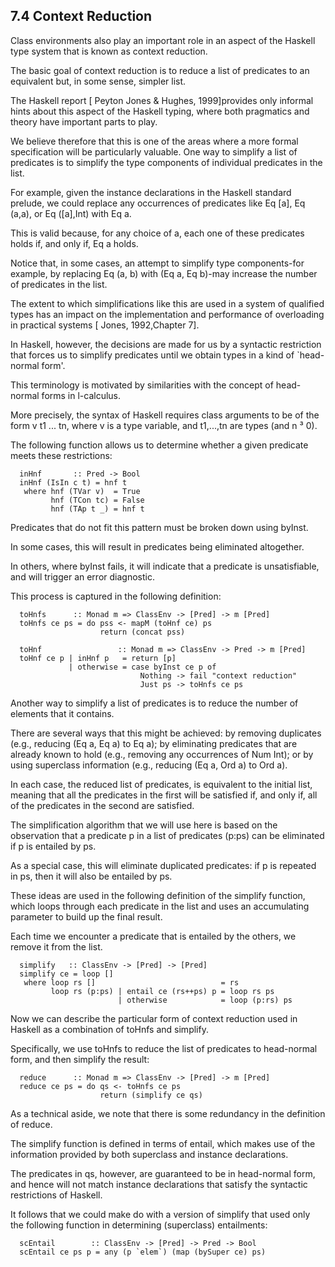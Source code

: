 ## 7.4  Context Reduction

Class environments also play an important role in an aspect of the Haskell type system that is known as context reduction.

The basic goal of context reduction is to reduce a list of predicates to an equivalent but, in some sense, simpler list.

The Haskell report [ Peyton Jones & Hughes, 1999]provides only informal hints about this aspect of the Haskell typing, where both pragmatics and theory have important parts to play.

We believe therefore that this is one of the areas where a more formal specification will be particularly valuable.
One way to simplify a list of predicates is to simplify the type components of individual predicates in the list.

For example, given the instance declarations in the Haskell standard prelude, we could replace any occurrences of predicates like Eq [a], Eq (a,a), or Eq ([a],Int) with Eq a.

This is valid because, for any choice of a, each one of these predicates holds if, and only if, Eq a holds.

Notice that, in some cases, an attempt to simplify type components-for example, by replacing Eq (a, b) with (Eq a, Eq b)-may increase the number of predicates in the list.

The extent to which simplifications like this are used in a system of qualified types has an impact on the implementation and performance of overloading in practical systems [ Jones, 1992,Chapter 7].

In Haskell, however, the decisions are made for us by a syntactic restriction that forces us to simplify predicates until we obtain types in a kind of `head-normal form'.

This terminology is motivated by similarities with the concept of head-normal forms in l-calculus.

More precisely, the syntax of Haskell requires class arguments to be of the form v t1 ... tn, where v is a type variable, and t1,...,tn are types (and n ³ 0).

The following function allows us to determine whether a given predicate meets these restrictions:

	  inHnf       :: Pred -> Bool
	  inHnf (IsIn c t) = hnf t
	   where hnf (TVar v)  = True
	         hnf (TCon tc) = False
	         hnf (TAp t _) = hnf t

Predicates that do not fit this pattern must be broken down using byInst.

In some cases, this will result in predicates being eliminated altogether.

In others, where byInst fails, it will indicate that a predicate is unsatisfiable, and will trigger an error diagnostic.

This process is captured in the following definition:

	  toHnfs      :: Monad m => ClassEnv -> [Pred] -> m [Pred]
	  toHnfs ce ps = do pss <- mapM (toHnf ce) ps
	                    return (concat pss)
 
	  toHnf                 :: Monad m => ClassEnv -> Pred -> m [Pred]
	  toHnf ce p | inHnf p   = return [p]
	             | otherwise = case byInst ce p of
	                             Nothing -> fail "context reduction"
	                             Just ps -> toHnfs ce ps

Another way to simplify a list of predicates is to reduce the number of elements that it contains.

There are several ways that this might be achieved: by removing duplicates (e.g., reducing (Eq a, Eq a) to Eq a); by eliminating predicates that are already known to hold (e.g., removing any occurrences of Num Int); or by using superclass information (e.g., reducing (Eq a, Ord a) to Ord a).

In each case, the reduced list of predicates, is equivalent to the initial list, meaning that all the predicates in the first will be satisfied if, and only if, all of the predicates in the second are satisfied.

The simplification algorithm that we will use here is based on the observation that a predicate p in a list of predicates (p:ps) can be eliminated if p is entailed by ps.

As a special case, this will eliminate duplicated predicates: if p is repeated in ps, then it will also be entailed by ps.

These ideas are used in the following definition of the simplify function, which loops through each predicate in the list and uses an accumulating parameter to build up the final result.

Each time we encounter a predicate that is entailed by the others, we remove it from the list.


	  simplify   :: ClassEnv -> [Pred] -> [Pred]
	  simplify ce = loop []
	   where loop rs []                            = rs
	         loop rs (p:ps) | entail ce (rs++ps) p = loop rs ps
	                        | otherwise            = loop (p:rs) ps

Now we can describe the particular form of context reduction used in Haskell as a combination of toHnfs and simplify.

Specifically, we use toHnfs to reduce the list of predicates to head-normal form, and then simplify the result:

	  reduce      :: Monad m => ClassEnv -> [Pred] -> m [Pred]
	  reduce ce ps = do qs <- toHnfs ce ps
	                    return (simplify ce qs)

As a technical aside, we note that there is some redundancy in the definition of reduce.

The simplify function is defined in terms of entail, which makes use of the information provided by both superclass and instance declarations.

The predicates in qs, however, are guaranteed to be in head-normal form, and hence will not match instance declarations that satisfy the syntactic restrictions of Haskell.

It follows that we could make do with a version of simplify that used only the following function in determining (superclass) entailments:

	  scEntail        :: ClassEnv -> [Pred] -> Pred -> Bool
	  scEntail ce ps p = any (p `elem`) (map (bySuper ce) ps)

